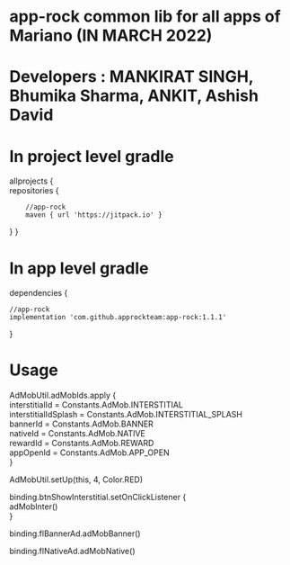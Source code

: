 # app-rock common lib for all apps of Mariano (IN MARCH 2022)
# Developers : MANKIRAT SINGH, Bhumika Sharma, ANKIT, Ashish David

# In project level gradle

allprojects {<br />
    repositories {
    
        //app-rock
        maven { url 'https://jitpack.io' }
        
   }
}


# In app level gradle

dependencies {

    //app-rock
    implementation 'com.github.approckteam:app-rock:1.1.1'
}


# Usage



AdMobUtil.adMobIds.apply {<br />
    interstitialId = Constants.AdMob.INTERSTITIAL<br />
    interstitialIdSplash = Constants.AdMob.INTERSTITIAL_SPLASH<br />
    bannerId = Constants.AdMob.BANNER<br />
    nativeId = Constants.AdMob.NATIVE<br />
    rewardId = Constants.AdMob.REWARD<br />
    appOpenId = Constants.AdMob.APP_OPEN<br />
}<br />

AdMobUtil.setUp(this, 4, Color.RED)<br />

binding.btnShowInterstitial.setOnClickListener {<br />
    adMobInter()<br />
}<br />

binding.flBannerAd.adMobBanner()<br />

binding.flNativeAd.adMobNative()<br />
